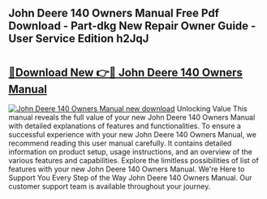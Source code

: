 ## John Deere 140 Owners Manual Free Pdf Download - Part-dkg New Repair Owner Guide - User Service Edition h2JqJ

# <h2><a href="http://bc11122.oget.top/?id=John+Deere+140+Owners+Manual">🔗Download New 👉🔴 John Deere 140 Owners Manual</a></h2>

[![John Deere 140 Owners Manual new download](https://i.imgur.com/5g1atiW.png)](http://bc11122.oget.top/?id=John+Deere+140+Owners+Manual)
Unlocking Value This manual reveals the full value of your new John Deere 140 Owners Manual with detailed explanations of features and functionalities. To ensure a successful experience with your new John Deere 140 Owners Manual, we recommend reading this user manual carefully. It contains detailed information on product setup, usage instructions, and an overview of the various features and capabilities. Explore the limitless possibilities of list of features with your new John Deere 140 Owners Manual. We're Here to Support You Every Step of the Way John Deere 140 Owners Manual. Our customer support team is available throughout your journey.
